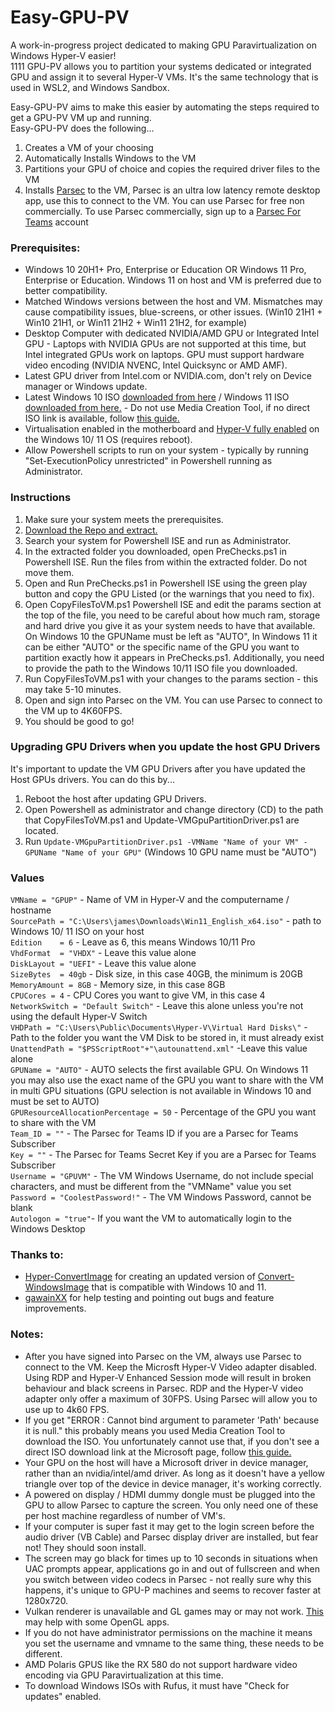 # Easy-GPU-PV
A work-in-progress project dedicated to making GPU Paravirtualization on Windows Hyper-V easier!  
1111
GPU-PV allows you to partition your systems dedicated or integrated GPU and assign it to several Hyper-V VMs.  It's the same technology that is used in WSL2, and Windows Sandbox.  

Easy-GPU-PV aims to make this easier by automating the steps required to get a GPU-PV VM up and running.  
Easy-GPU-PV does the following...  
1) Creates a VM of your choosing
2) Automatically Installs Windows to the VM
3) Partitions your GPU of choice and copies the required driver files to the VM  
4) Installs [Parsec](https://parsec.app) to the VM, Parsec is an ultra low latency remote desktop app, use this to connect to the VM.  You can use Parsec for free non commercially. To use Parsec commercially, sign up to a [Parsec For Teams](https://parsec.app/teams) account  

### Prerequisites:
* Windows 10 20H1+ Pro, Enterprise or Education OR Windows 11 Pro, Enterprise or Education.  Windows 11 on host and VM is preferred due to better compatibility.  
* Matched Windows versions between the host and VM. Mismatches may cause compatibility issues, blue-screens, or other issues. (Win10 21H1 + Win10 21H1, or Win11 21H2 + Win11 21H2, for example)  
* Desktop Computer with dedicated NVIDIA/AMD GPU or Integrated Intel GPU - Laptops with NVIDIA GPUs are not supported at this time, but Intel integrated GPUs work on laptops.  GPU must support hardware video encoding (NVIDIA NVENC, Intel Quicksync or AMD AMF).  
* Latest GPU driver from Intel.com or NVIDIA.com, don't rely on Device manager or Windows update.  
* Latest Windows 10 ISO [downloaded from here](https://www.microsoft.com/en-gb/software-download/windows10ISO) / Windows 11 ISO [downloaded from here.](https://www.microsoft.com/en-us/software-download/windows11) - Do not use Media Creation Tool, if no direct ISO link is available, follow [this guide.](https://www.nextofwindows.com/downloading-windows-10-iso-images-using-rufus)
* Virtualisation enabled in the motherboard and [Hyper-V fully enabled](https://docs.microsoft.com/en-us/virtualization/hyper-v-on-windows/quick-start/enable-hyper-v) on the Windows 10/ 11 OS (requires reboot).  
* Allow Powershell scripts to run on your system - typically by running "Set-ExecutionPolicy unrestricted" in Powershell running as Administrator.  

### Instructions
1. Make sure your system meets the prerequisites.
2. [Download the Repo and extract.](https://github.com/jamesstringerparsec/Easy-GPU-PV/archive/refs/heads/main.zip)
3. Search your system for Powershell ISE and run as Administrator.
4. In the extracted folder you downloaded, open PreChecks.ps1 in Powershell ISE.  Run the files from within the extracted folder. Do not move them.
5. Open and Run PreChecks.ps1 in Powershell ISE using the green play button and copy the GPU Listed (or the warnings that you need to fix).
6. Open CopyFilesToVM.ps1 Powershell ISE and edit the params section at the top of the file, you need to be careful about how much ram, storage and hard drive you give it as your system needs to have that available.  On Windows 10 the GPUName must be left as "AUTO", In Windows 11 it can be either "AUTO" or the specific name of the GPU you want to partition exactly how it appears in PreChecks.ps1.  Additionally, you need to provide the path to the Windows 10/11 ISO file you downloaded.
7. Run CopyFilesToVM.ps1 with your changes to the params section - this may take 5-10 minutes.
8. Open and sign into Parsec on the VM.  You can use Parsec to connect to the VM up to 4K60FPS.
9. You should be good to go!

### Upgrading GPU Drivers when you update the host GPU Drivers
It's important to update the VM GPU Drivers after you have updated the Host GPUs drivers. You can do this by...  
1. Reboot the host after updating GPU Drivers.  
2. Open Powershell as administrator and change directory (CD) to the path that CopyFilesToVM.ps1 and Update-VMGpuPartitionDriver.ps1 are located. 
3. Run ```Update-VMGpuPartitionDriver.ps1 -VMName "Name of your VM" -GPUName "Name of your GPU"```    (Windows 10 GPU name must be "AUTO")

### Values
  ```VMName = "GPUP"``` - Name of VM in Hyper-V and the computername / hostname  
  ```SourcePath = "C:\Users\james\Downloads\Win11_English_x64.iso"``` - path to Windows 10/ 11 ISO on your host   
  ```Edition    = 6``` - Leave as 6, this means Windows 10/11 Pro  
  ```VhdFormat  = "VHDX"``` - Leave this value alone  
  ```DiskLayout = "UEFI"``` - Leave this value alone  
  ```SizeBytes  = 40gb``` - Disk size, in this case 40GB, the minimum is 20GB  
  ```MemoryAmount = 8GB``` - Memory size, in this case 8GB  
  ```CPUCores = 4``` - CPU Cores you want to give VM, in this case 4   
  ```NetworkSwitch = "Default Switch"``` - Leave this alone unless you're not using the default Hyper-V Switch  
  ```VHDPath = "C:\Users\Public\Documents\Hyper-V\Virtual Hard Disks\"``` - Path to the folder you want the VM Disk to be stored in, it must already exist  
  ```UnattendPath = "$PSScriptRoot"+"\autounattend.xml"``` -Leave this value alone  
  ```GPUName = "AUTO"``` - AUTO selects the first available GPU. On Windows 11 you may also use the exact name of the GPU you want to share with the VM in multi GPU situations (GPU selection is not available in Windows 10 and must be set to AUTO)    
  ```GPUResourceAllocationPercentage = 50``` - Percentage of the GPU you want to share with the VM   
  ```Team_ID = ""``` - The Parsec for Teams ID if you are a Parsec for Teams Subscriber  
  ```Key = ""``` - The Parsec for Teams Secret Key if you are a Parsec for Teams Subscriber  
  ```Username = "GPUVM"``` - The VM Windows Username, do not include special characters, and must be different from the "VMName" value you set  
  ```Password = "CoolestPassword!"``` - The VM Windows Password, cannot be blank    
  ```Autologon = "true"```- If you want the VM to automatically login to the Windows Desktop


### Thanks to:  
- [Hyper-ConvertImage](https://github.com/tabs-not-spaces/Hyper-ConvertImage) for creating an updated version of [Convert-WindowsImage](https://github.com/MicrosoftDocs/Virtualization-Documentation/tree/master/hyperv-tools/Convert-WindowsImage) that is compatible with Windows 10 and 11.
- [gawainXX](https://github.com/gawainXX) for help testing and pointing out bugs and feature improvements.  


### Notes:    
- After you have signed into Parsec on the VM, always use Parsec to connect to the VM.  Keep the Microsft Hyper-V Video adapter disabled. Using RDP and Hyper-V Enhanced Session mode will result in broken behaviour and black screens in Parsec.  RDP and the Hyper-V video adapter only offer a maximum of 30FPS. Using Parsec will allow you to use up to 4k60 FPS.
- If you get "ERROR  : Cannot bind argument to parameter 'Path' because it is null." this probably means you used Media Creation Tool to download the ISO.  You unfortunately cannot use that, if you don't see a direct ISO download link at the Microsoft page, follow [this guide.](https://www.nextofwindows.com/downloading-windows-10-iso-images-using-rufus)  
- Your GPU on the host will have a Microsoft driver in device manager, rather than an nvidia/intel/amd driver. As long as it doesn't have a yellow triangle over top of the device in device manager, it's working correctly.  
- A powered on display / HDMI dummy dongle must be plugged into the GPU to allow Parsec to capture the screen.  You only need one of these per host machine regardless of number of VM's.
- If your computer is super fast it may get to the login screen before the audio driver (VB Cable) and Parsec display driver are installed, but fear not! They should soon install.  
- The screen may go black for times up to 10 seconds in situations when UAC prompts appear, applications go in and out of fullscreen and when you switch between video codecs in Parsec - not really sure why this happens, it's unique to GPU-P machines and seems to recover faster at 1280x720.
- Vulkan renderer is unavailable and GL games may or may not work.  [This](https://www.microsoft.com/en-us/p/opencl-and-opengl-compatibility-pack/9nqpsl29bfff?SilentAuth=1&wa=wsignin1.0#activetab=pivot:overviewtab) may help with some OpenGL apps.  
- If you do not have administrator permissions on the machine it means you set the username and vmname to the same thing, these needs to be different.  
- AMD Polaris GPUS like the RX 580 do not support hardware video encoding via GPU Paravirtualization at this time.  
- To download Windows ISOs with Rufus, it must have "Check for updates" enabled.
